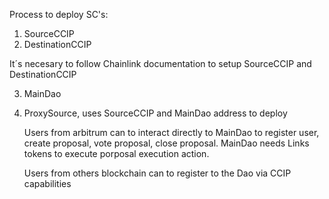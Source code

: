 Process to deploy SC's:
1. SourceCCIP
2. DestinationCCIP

It´s necesary to follow Chainlink documentation to setup SourceCCIP and DestinationCCIP

3. MainDao 
4. ProxySource, uses SourceCCIP and MainDao address to deploy

   Users from arbitrum can to interact directly to MainDao to register user, create proposal, vote proposal, close proposal.
   MainDao needs Links tokens to execute porposal execution action.

   Users from others blockchain can to register to the Dao via CCIP capabilities

   
